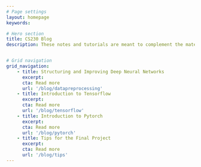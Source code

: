 ```yaml
---
# Page settings
layout: homepage
keywords:

# Hero section
title: CS230 Blog
description: These notes and tutorials are meant to complement the material of Stanford’s class CS230 (Deep Learning) taught by Prof. Andrew Ng and Prof. Kian Katanforoosh. For questions / typos / bugs, use Ed. These posts and this github repository give an optional structure for your final projects. Feel free to reuse this code for your final project, although you are expected to accomplish a lot more. You can also submit a pull request directly to our github.


# Grid navigation
grid_navigation:
    - title: Structuring and Improving Deep Neural Networks
      excerpt: 
      cta: Read more
      url: '/blog/datapreprocessing'
    - title: Introduction to Tensorflow
      excerpt: 
      cta: Read more
      url: '/blog/tensorflow'
    - title: Introduction to Pytorch
      excerpt: 
      cta: Read more
      url: '/blog/pytorch'
    - title: Tips for the Final Project
      excerpt: 
      cta: Read more
      url: '/blog/tips'
---
```

